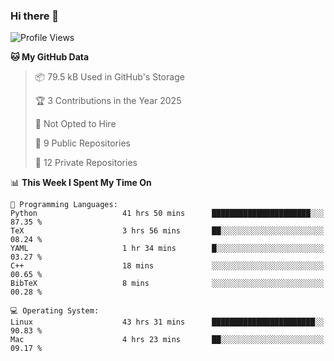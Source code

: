 ### Hi there 👋

<!--
**huayuan4396/huayuan4396** is a ✨ _special_ ✨ repository because its `README.md` (this file) appears on your GitHub profile.

Here are some ideas to get you started:

- 🔭 I’m currently working on ...
- 🌱 I’m currently learning ...
- 👯 I’m looking to collaborate on ...
- 🤔 I’m looking for help with ...
- 💬 Ask me about ...
- 📫 How to reach me: ...
- 😄 Pronouns: ...
- ⚡ Fun fact: ...
-->

<!--START_SECTION:waka-->
![Profile Views](http://img.shields.io/badge/Profile%20Views-2-blue)

**🐱 My GitHub Data** 

> 📦 79.5 kB Used in GitHub's Storage 
 > 
> 🏆 3 Contributions in the Year 2025
 > 
> 🚫 Not Opted to Hire
 > 
> 📜 9 Public Repositories 
 > 
> 🔑 12 Private Repositories 
 > 
📊 **This Week I Spent My Time On** 

```text
💬 Programming Languages: 
Python                   41 hrs 50 mins      ██████████████████████░░░   87.35 % 
TeX                      3 hrs 56 mins       ██░░░░░░░░░░░░░░░░░░░░░░░   08.24 % 
YAML                     1 hr 34 mins        █░░░░░░░░░░░░░░░░░░░░░░░░   03.27 % 
C++                      18 mins             ░░░░░░░░░░░░░░░░░░░░░░░░░   00.65 % 
BibTeX                   8 mins              ░░░░░░░░░░░░░░░░░░░░░░░░░   00.28 % 

💻 Operating System: 
Linux                    43 hrs 31 mins      ███████████████████████░░   90.83 % 
Mac                      4 hrs 23 mins       ██░░░░░░░░░░░░░░░░░░░░░░░   09.17 % 
```


<!--END_SECTION:waka-->
